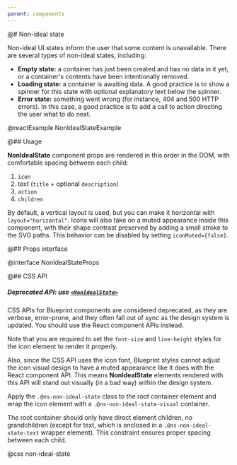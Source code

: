 ```yaml
---
parent: components
---
```


@# Non-ideal state

Non-ideal UI states inform the user that some content is unavailable. There are several types of non-ideal states,
including:

*   **Empty state:** a container has just been created and has no data in it yet, or a container's contents have been
    intentionally removed.
*   **Loading state:** a container is awaiting data. A good practice is to show a spinner for this state with optional
    explanatory text below the spinner.
*   **Error state:** something went wrong (for instance, 404 and 500 HTTP errors). In this case, a good practice is to
    add a call to action directing the user what to do next.

@reactExample NonIdealStateExample

@## Usage

__NonIdealState__ component props are rendered in this order in the DOM, with comfortable spacing between each child:

1. `icon`
1. text (`title` + optional `description`)
1. `action`
1. `children`

By default, a vertical layout is used, but you can make it horizontal with `layout="horizontal"`.
Icons will also take on a muted appearance inside this component, with their shape contrast preserved by adding a small stroke to the SVG paths. This behavior can be disabled by setting `iconMuted={false}`.

@## Props interface

@interface NonIdealStateProps

@## CSS API

<div class="@ns-callout @ns-intent-warning @ns-icon-warning-sign @ns-callout-has-body-content">
    <h5 class="@ns-heading">

Deprecated API: use [`<NonIdealState>`](#core/components/non-ideal-state)

</h5>

CSS APIs for Blueprint components are considered deprecated, as they are verbose, error-prone, and they
often fall out of sync as the design system is updated. You should use the React component APIs instead.

Note that you are required to set the `font-size` and `line-height` styles for the icon element to render it properly.

Also, since the CSS API uses the icon font, Blueprint styles cannot adjust the icon visual design to have a muted
appearance like it does with the React component API. This means **NonIdealState** elements rendered with this API will
stand out visually (in a bad way) within the design system.

</div>

Apply the `.@ns-non-ideal-state` class to the root container element and wrap the icon element with a
`.@ns-non-ideal-state-visual` container.

The root container should only have direct element children, no grandchildren (except for text, which is enclosed in a
`.@ns-non-ideal-state-text` wrapper element). This constraint ensures proper spacing between each child.

@css non-ideal-state
